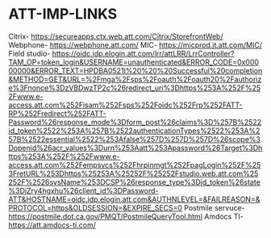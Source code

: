 # ATT-IMP-LINKS
Citrix- https://secureapps.ctx.web.att.com/Citrix/StorefrontWeb/
Webphone- https://webphone.att.com/
MIC- https://micprod.it.att.com/MIC/
Field studio- https://oidc.idp.elogin.att.com/lrr/attLRR/LrrController?TAM_OP=token_login&USERNAME=unauthenticated&ERROR_CODE=0x00000000&ERROR_TEXT=HPDBA0521I%20%20%20Successful%20completion&METHOD=GET&URL=%2Fmga%2Fsps%2Foauth%2Foauth20%2Fauthorize%3Fnonce%3DzVBDwzTP2c%26redirect_uri%3Dhttps%253A%252F%252Fwww.e-access.att.com%252Fisam%252Fsps%252Foidc%252Frp%252FATT-RP%252Fredirect%252FATT-Password%26response_mode%3Dform_post%26claims%3D%257B%2522id_token%2522%253A%257B%2522authenticationTypes%2522%253A%257B%2522essential%2522%253Afalse%257D%257D%257D%26scope%3Dopenid%26acr_values%3Durn%253Aatt%253Apassword%26Target%3Dhttps%253A%252F%252Fwww.e-access.att.com%252Fempsvcs%252Fhrpinmgt%252FpagLogin%252F%253FretURL%253Dhttps%25253A%25252F%25252Fstudio.web.att.com%25252F%2526sysName%253DCSP%26response_type%3Did_token%26state%3DjZry4hgxhu%26client_id%3DPassword-ATT&HOSTNAME=oidc.idp.elogin.att.com&AUTHNLEVEL=&FAILREASON=&PROTOCOL=https&OLDSESSION=&EXPIRE_SECS=0
Postmile servuce- https://postmile.dot.ca.gov/PMQT/PostmileQueryTool.html
Amdocs TI- https://att.amdocs-ti.com/
